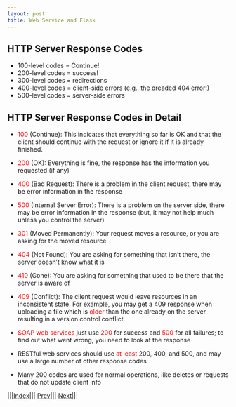 ```yaml
---
layout: post
title: Web Service and Flask
---
```


## HTTP Server Response Codes

* 100-level codes = Continue!
* 200-level codes = success!
* 300-level codes = redirections
* 400-level codes = client-side errors (e.g., the dreaded 404 error!)
* 500-level codes = server-side errors

## HTTP Server Response Codes in Detail
* <font color=red>100</font> (Continue): This indicates that everything so far is OK and that the client should continue with the request or ignore it if it is already finished.
* <font color=red>200</font> (OK): Everything is fine, the response has the information you requested (if any)
* <font color=red>400</font> (Bad Request): There is a problem in the client request, there may be error information in the response
* <font color=red>500</font> (Internal Server Error): There is a problem on the server side, there may be error information in the response (but, it may not help much unless you control the server)
* <font color=red>301</font> (Moved Permanently): Your request moves a resource, or you are asking for the moved resource
* <font color=red>404</font> (Not Found): You are asking for something that isn’t there, the server doesn’t know what it is
* <font color=red>410</font> (Gone): You are asking for something that used to be there that the server is aware of
* <font color=red>409</font> (Conflict): The client request would leave resources in an inconsistent state. For example, you may get a 409 response when uploading a file which is <font color=red>older</font> than the one already on the server resulting in a version control conflict.

* <font color=red>SOAP web services</font> just use <font color=red>200</font> for success and <font color=red>500</font> for all failures; to find out what went wrong, you need to look at the response
* RESTful web services should use <font color=red>at least</font> 200, 400, and 500, and may use a large number of other response codes
* Many 200 codes are used for normal operations, like deletes or requests that do not update client info

|||[Index](../../)||| [Prev](../part5)||| [Next](../part7)|||







